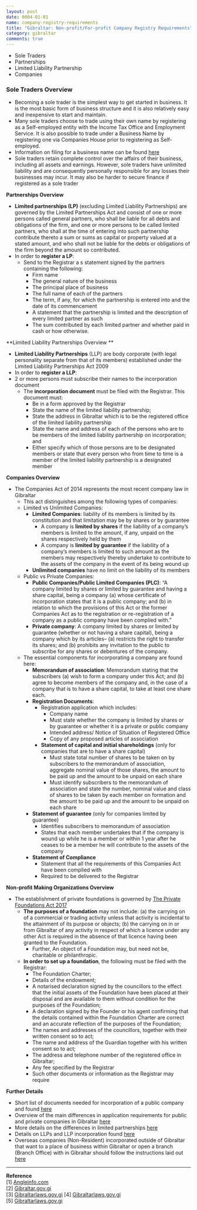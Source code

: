 ```yaml
---
layout: post
date: 0004-01-01
name: company-registry-requirements
title: "Gibraltar: Non-profit/For-profit Company Registry Requirements"
category: gibraltar
comments: true
---
```


* Sole Traders  
* Partnerships  
* Limited Liability Partnership  
* Companies  

### Sole Traders Overview
* Becoming a sole trader is the simplest way to get started in business. It is the most basic form of business structure and it is also relatively easy and inexpensive to start and maintain.
* Many sole traders choose to trade using their own name by registering as a Self-employed entity with the Income Tax Office and Employment Service. It is also possible to trade under a Business Name by registering one via Companies House prior to registering as Self-employed. 
* Information on filing for a business name can be found [here](https://www.gibraltar.gov.gi/new/companies-house)
* Sole traders retain complete control over the affairs of their business, including all assets and earnings. However, sole traders have unlimited liability and are consequently personally responsible for any losses their businesses may incur. It may also be harder to secure finance if registered as a sole trader   
     
**Partnerships Overview** 
* **Limited partnerships (LP)** (excluding Limited Liability Partnerships) are governed by the Limited Partnerships Act and consist of one or more persons called general partners, who shall be liable for all debts and obligations of the firm, and one or more persons to be called limited partners, who shall at the time of entering into such partnership contribute thereto a sum or sums as capital or property valued at a stated amount, and who shall not be liable for the debts or obligations of the firm beyond the amount so contributed. 
* In order to **register a LP**:
  * Send to the Registrar a s statement signed by the partners containing the following: 
    * Firm name 
    * The general nature of the business
    * The principal place of business
    * The full name of each of the partners
    * The term, if any, for which the partnership is entered into and the date of its commencement
    * A statement that the partnership is limited and the description of every limited partner as such
    * The sum contributed by each limited partner and whether paid in cash or how otherwise. 

**Limited Liability Partnerships Overview ** 
* **Limited Liability Partnerships** (LLP) are body corporate (with legal personality separate from that of its members) established under the Limited Liability Partnerships Act 2009
* In order to **register a LLP**:
* 2 or more persons must subscribe their names to the incorporation document
  * The **incorporation document** must be filed with the Registrar. This document must: 
    * Be in a form approved by the Registrar
    * State the name of the limited liability partnership;
    * State the address in Gibraltar which is to be the registered office of the limited liability partnership
    * State the name and address of each of the persons who are to be members of the limited liability partnership on incorporation; and
    * Either specify which of those persons are to be designated members or state that every person who from time to time is a member of the limited liability partnership is a designated member

**Companies Overview** 
* The Companies Act of 2014 represents the most recent company law in Gibraltar 
  * This act distinguishes among the following types of companies:
  * Limited vs Unlimited Companies:
    * **Limited Companies**: liability of its members is limited by its constitution and that limitation may be by shares or by guarantee
      * A company is **limited by shares** if the liability of a company’s members is limited to the amount, if any, unpaid on the shares respectively held by them
      * A company is **limited by guarantee** if the liability of a company’s members is limited to such amount as the members may respectively thereby undertake to contribute to the assets of the company in the event of its being wound up
    * **Unlimited companies** have no limit on the liability of its members
  * Public vs Private Companies:
    * **Public Companies/Public Limited Companies (PLC)**: “A company limited by shares or limited by guarantee and having a share capital, being a company (a) whose certificate of incorporation states that it is a public company; and (b) in relation to which the provisions of this Act or the former Companies Act as to the registration or re-registration of a company as a public company have been complied with.”
    * **Private company**: A company limited by shares or limited by guarantee (whether or not having a share capital), being a company which by its articles– (a) restricts the right to transfer its shares; and (b) prohibits any invitation to the public to subscribe for any shares or debentures of the company.
  * The essential components for incorporating a company are found here: 
    * **Memorandum of association**: Memorandum stating that the subscribers (a) wish to form a company under this Act; and (b) agree to become members of the company and, in the case of a company that is to have a share capital, to take at least one share each.
    * **Registration Documents**:
      * Registration application which includes:
        * Company name
        * Must state whether the company is limited by shares or by guarantee or whether it is a private or public company 
        * Intended address/ Notice of Situation of Registered Office
        * Copy of any proposed articles of association 
      * **Statement of capital and initial shareholdings** (only for companies that are to have a share capital)
        * Must state total number of shares to be taken on by subscribers to the memorandum of association, aggregate nominal value of those shares, the amount to be paid up and the amount to be unpaid on each share
        * Must identify subscribers to the memorandum of association and state the number, nominal value and class of shares to be taken by each member on formation and the amount to be paid up and the amount to be unpaid on each share
    * **Statement of guarantee** (only for companies limited by guarantee) 
      * Identifies subscribers to memorandum of association 
      * States that each member undertakes that if the company is wound up while he is a member or within 1 year after he ceases to be a member he will contribute to the assets of the company 
    * **Statement of Compliance**
      * Statement that all the requirements of this Companies Act have been complied with 
      * Required to be delivered to the Registrar  

**Non-profit Making Organizations Overview**

* The establishment of private foundations is governed by [The Private Foundations Act 2017](http://www.gibraltarlaws.gov.gi/bills/bills2017/2017B01.pdf) 
  * **The purposes of a foundation** may not include: (a) the carrying on of a commercial or trading activity unless that activity is incidental to the attainment of its purpose or objects; (b) the carrying on in or from Gibraltar of any activity in respect of which a licence under any other Act is required in the absence of that licence having been granted to the Foundation. 
    * Further, An object of a Foundation may, but need not be, charitable or philanthropic.
  * **In order to set up a foundation**, the following must be filed with the Registrar:
    * The Foundation Charter; 
    * Details of the endowment;
    * A notarised declaration signed by the councillors to the effect that the initial assets of the Foundation have been placed at their disposal and are available to them without condition for the purposes of the Foundation; 
    * A declaration signed by the Founder or his agent confirming that the details contained within the Foundation Charter are correct and an accurate reflection of the purposes of the Foundation; 
    * The names and addresses of the councillors, together with their written consent so to act; 
    * The name and address of the Guardian together with his written consent so to act;
    * The address and telephone number of the registered office in Gibraltar;
    * Any fee specified by the Registrar
    * Such other documents or information as the Registrar may require  

**Further Details** 
* Short list of documents needed for incorporation of a public company and found [here](http://www.companieshouse.gi/publications/C0014.pdf)
* Overview of the main differences in application requirements for public and private companies in Gibraltar [here](http://www.companieshouse.gi/publications/C0014.pdf)
* More details on the differences in limited partnerships [here](http://www.companieshouse.gi/publications/C0022.pdf)
* Details on LLPs and LLP incorporation found [here](http://www.companieshouse.gi/publications/C0030.pdf)
* Overseas companies (Non-Resident) incorporated outside of Gibraltar that want to a place of business within Gibraltar or open a branch (Branch Office) with in Gibraltar should follow the instructions laid out [here](http://www.companieshouse.gi/publications/C0009.pdf) 


-------------
**Reference**  
[1] [Angleinfo.com](https://www.angloinfo.com/how-to/gibraltar/working/starting-a-business)  
[2] [Gibraltar.gov.gi](https://www.gibraltar.gov.gi/new/entities#ancla2)  
[3] [Gibraltarlaws.gov.gi](http://www.gibraltarlaws.gov.gi/articles/1927-07o.pdf) 
[4] [Gibraltarlaws.gov.gi](http://www.gibraltarlaws.gov.gi/articles/2009-06o.pdf)  
[5] [Gibraltarlaws.gov.gi](http://www.gibraltarlaws.gov.gi/articles/2014-19o.pdf)  

